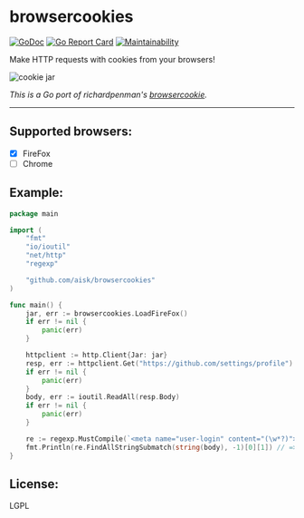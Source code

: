 # browsercookies

[![GoDoc](https://godoc.org/github.com/aisk/browsercookies?status.svg)](https://godoc.org/github.com/aisk/browsercookies)
[![Go Report Card](https://goreportcard.com/badge/github.com/aisk/browsercookies)](https://goreportcard.com/report/github.com/aisk/browsercookies)
[![Maintainability](https://api.codeclimate.com/v1/badges/ad3073a115dfe893f2b8/maintainability)](https://codeclimate.com/github/aisk/browsercookies/maintainability)

Make HTTP requests with cookies from your browsers!

![cookie jar](https://www.kitchenistic.com/media/2019/08/best-cookie-jars.jpg)

*This is a Go port of richardpenman's [browsercookie](https://bitbucket.org/richardpenman/browsercookie).*

---

## Supported browsers:

- [x] FireFox
- [ ] Chrome

## Example:

```go
package main

import (
	"fmt"
	"io/ioutil"
	"net/http"
	"regexp"

	"github.com/aisk/browsercookies"
)

func main() {
	jar, err := browsercookies.LoadFireFox()
	if err != nil {
		panic(err)
	}

	httpclient := http.Client{Jar: jar}
	resp, err := httpclient.Get("https://github.com/settings/profile")
	if err != nil {
		panic(err)
	}
	body, err := ioutil.ReadAll(resp.Body)
	if err != nil {
		panic(err)
	}

	re := regexp.MustCompile(`<meta name="user-login" content="(\w*?)">`)
	fmt.Println(re.FindAllStringSubmatch(string(body), -1)[0][1]) // => aisk
}
```

## License:

LGPL
